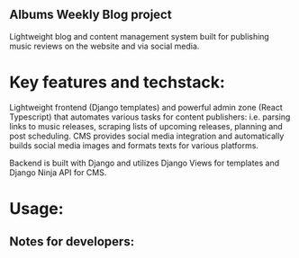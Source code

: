## Albums Weekly Blog project 
Lightweight blog and content management system built for publishing music reviews on the website and via social media.

# Key features and techstack:
Lightweight frontend (Django templates) and powerful admin zone (React Typescript) that automates various tasks for content publishers: i.e. parsing links to music releases, scraping lists of upcoming releases, planning and post scheduling. CMS provides social media integration and automatically builds social media images and formats texts for various platforms. 

Backend is built with Django and utilizes Django Views for templates and Django Ninja API for CMS.

# Usage:

## Notes for developers:


